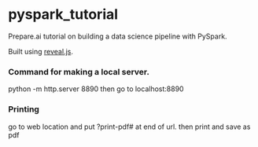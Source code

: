 # pyspark_tutorial
Prepare.ai tutorial on building a data science pipeline with PySpark.

Built using [reveal.js](https://github.com/hakimel/reveal.js).

### Command for making a local server.
python -m http.server 8890
then go to localhost:8890

### Printing
go to web location and put ?print-pdf# at end of url.
then print and save as pdf
